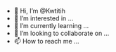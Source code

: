 - 👋 Hi, I’m @Kwtitih
- 👀 I’m interested in ...
- 🌱 I’m currently learning ...
- 💞️ I’m looking to collaborate on ...
- 📫 How to reach me ...

<!---
Kwtitih/Kwtitih is a ✨ special ✨ repository because its `README.md` (this file) appears on your GitHub profile.
You can click the Preview link to take a look at your changes.
--->
